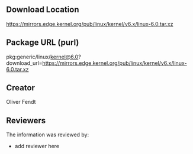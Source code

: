 ## Download Location

https://mirrors.edge.kernel.org/pub/linux/kernel/v6.x/linux-6.0.tar.xz

## Package URL (purl)

pkg:generic/linux/kernel@6.0?download_url=https://mirrors.edge.kernel.org/pub/linux/kernel/v6.x/linux-6.0.tar.xz

## Creator

Oliver Fendt

## Reviewers

The information was reviewed by:

* add reviewer here
